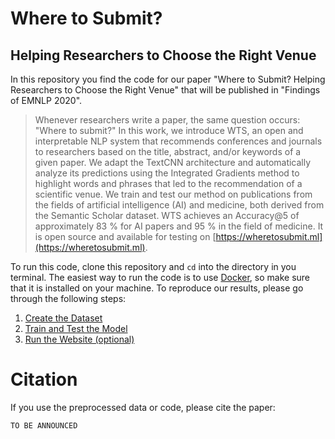 # Where to Submit?
## Helping Researchers to Choose the Right Venue

In this repository you find the code for our paper "Where to Submit? Helping Researchers to Choose the Right Venue" 
that will be published in "Findings of EMNLP 2020".

> Whenever researchers write a paper, the same question occurs: "Where to submit?"
> In this work, we introduce WTS, an open and interpretable NLP system that recommends conferences and journals to researchers based on the title, abstract, and/or keywords of a given paper.
> We adapt the TextCNN architecture and automatically analyze its predictions using the Integrated Gradients method to highlight words and phrases that led to the recommendation of a scientific venue.
> We train and test our method on publications from the fields of artificial intelligence (AI) and medicine, both derived from the Semantic Scholar dataset.
> WTS achieves an Accuracy@5 of approximately 83 % for AI papers and 95 % in the field of medicine.
> It is open source and available for testing on [https://wheretosubmit.ml](https://wheretosubmit.ml).

To run this code, clone this repository and `cd` into the directory in you terminal.
The easiest way to run the code is to use [Docker](https://www.docker.com), so make sure that it is installed on your machine.
To reproduce our results, please go through the following steps:

1. [Create the Dataset](./dataset/README.md)
2. [Train and Test the Model](./model/README.md)
3. [Run the Website (optional)](./website/README.md)

# Citation

If you use the preprocessed data or code, please cite the paper:

```
TO BE ANNOUNCED
```
